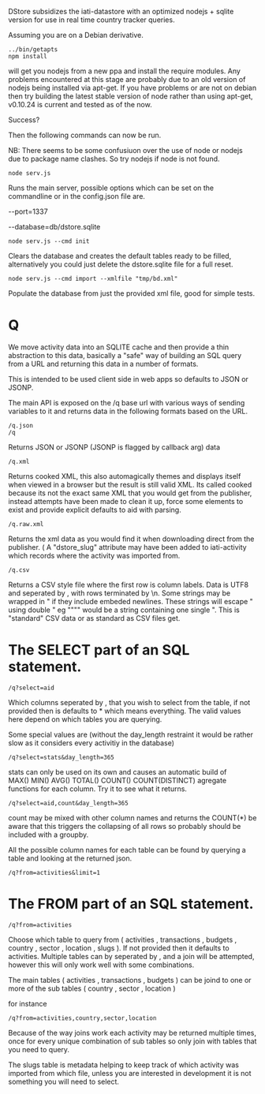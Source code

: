 DStore subsidizes the iati-datastore with an optimized nodejs + 
sqlite version for use in real time country tracker queries.

Assuming you are on a Debian derivative.

	../bin/getapts
	npm install

will get you nodejs from a new ppa and install the require modules. 
Any problems encountered at this stage are probably due to an old 
version of nodejs being installed via apt-get. If you have problems 
or are not on debian then try building the latest stable version of 
node rather than using apt-get, v0.10.24 is current and tested as of 
the now.

Success?

Then the following commands can now be run.

NB: There seems to be some confusiuon over the use of node or nodejs 
due to package name clashes. So try nodejs if node is not found.


	node serv.js

Runs the main server, possible options which can be set on the 
commandline or in the config.json file are.

 --port=1337

 --database=db/dstore.sqlite


	node serv.js --cmd init

Clears the database and creates the default tables ready to be 
filled, alternatively you could just delete the dstore.sqlite file 
for a full reset.


	node serv.js --cmd import --xmlfile "tmp/bd.xml"

Populate the database from just the provided xml file, good for 
simple tests.

Q
=

We move activity data into an SQLITE cache and then provide a thin 
abstraction to this data, basically a "safe" way of building an SQL 
query from a URL and returning this data in a number of formats.

This is intended to be used client side in web apps so defaults to 
JSON or JSONP.

The main API is exposed on the /q base url with various ways of 
sending variables to it and returns data in the following formats 
based on the URL.

	/q.json
	/q

Returns JSON or JSONP (JSONP is flagged by callback arg) data

	/q.xml

Returns cooked XML, this also automagically themes and displays 
itself when viewed in a browser but the result is still valid XML. 
Its called cooked because its not the exact same XML that you would 
get from the publisher, instead attempts have been made to clean it 
up, force some elements to exist and provide explicit defaults to aid 
with parsing.

	/q.raw.xml

Returns the xml data as you would find it when downloading direct 
from the publisher. ( A "dstore_slug" attribute may have been added 
to iati-activity which records where the activity was imported from.

	/q.csv

Returns a CSV style file where the first row is column labels. Data 
is UTF8 and seperated by , with rows terminated by \n. Some strings 
may be wrapped in " if they include embeded newlines. These strings 
will escape " using double " eg """" would be a string containing 
one single ". This is "standard" CSV data or as standard as CSV files 
get.


The SELECT part of an SQL statement.
====================================

	/q?select=aid

Which columns seperated by , that you wish to select from the table, 
if not provided then is defaults to * which means everything. The 
valid values here depend on which tables you are querying.

Some special values are (without the day_length restraint it would 
be rather slow as it considers every activitiy in the database)

	/q?select=stats&day_length=365

stats can only be used on its own and causes an automatic build of  
MAX() MIN() AVG() TOTAL() COUNT() COUNT(DISTINCT) agregate functions 
for each column. Try it to see what it returns.

	/q?select=aid,count&day_length=365

count may be mixed with other column names and returns the COUNT(*) 
be aware that this triggers the collapsing of all rows so probably 
should be included with a groupby.

All the possible column names for each table can be found by 
querying a table and looking at the returned json.

	/q?from=activities&limit=1

The FROM part of an SQL statement.
==================================

	/q?from=activities

Choose which table to query from ( activities , transactions , 
budgets , country , sector , location , slugs ). If not provided 
then it defaults to activities. Multiple tables can by seperated by 
, and a join will be attempted, however this will only work well 
with some combinations.

The main tables ( activities , transactions , budgets )  can be 
joind to one or more of the sub tables ( country , sector , location 
)

for instance

	/q?from=activities,country,sector,location

Because of the way joins work each activity may be returned multiple 
times, once for every unique combination of sub tables so only join 
with tables that you need to query.

The slugs table is metadata helping to keep track of which activity 
was imported from which file, unless you are interested in 
development it is not something you will need to select.


